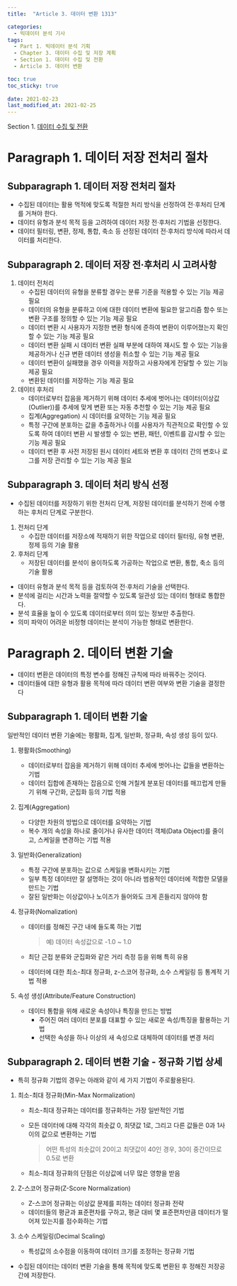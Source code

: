 ```yaml
---
title:  "Article 3. 데이터 변환 1313"

categories:
  - 빅데이터 분석 기사
tags: 
  - Part 1. 빅데이터 분석 기획
  - Chapter 3. 데이터 수집 및 저장 계획
  - Section 1. 데이터 수집 및 전환
  - Article 3. 데이터 변환

toc: true
toc_sticky: true
 
date: 2021-02-23
last_modified_at: 2021-02-25
---
```


Section 1. [데이터 수집 및 전환]()

# Paragraph 1. 데이터 저장 전처리 절차

## Subparagraph 1. 데이터 저장 전처리 절차

- 수집된 데이터는 활용 먹적에 맞도록 적절한 처리 방식을 선정하여 전·후처리 단계를 거쳐야 한다.
- 데이터 유형과 분석 목적 등을 고려하여 데이터 저장 전·후처리 기법을 선정한다.
- 데이터 필터링, 변환, 정제, 통합, 축소 등 선정된 데이터 전·후처리 방식에 따라서 데이터를 처리한다.

## Subparagraph 2. 데이터 저장 전·후처리 시 고려사항

1. 데이터 전처리
   - 수집된 데이터의 유형을 분류할 경우는 분류 기준을 적용할 수 있는 기능 제공 필요
   - 데이터의 유형을 분류하고 이에 대한 데이터 변환에 필요한 알고리즘 함수 또는 변환 구조를 정의할 수 있는 기능 제공 필요
   - 데이터 변환 시 사용자가 지정한 변환 형식에 준하여 변환이 이루어졌는지 확인할 수 있는 기능 제공 필요
   - 데이터 변환 실패 시 데이터 변환 실패 부분에 대하여 재시도 할 수 있는 기능을 제공하거나 신규 변환 데이터 생성을 취소할 수 있는 기능 제공 필요
   - 데이터 변환이 실패했을 경우 이력을 저장하고 사용자에게 전달할 수 있는 기능 제공 필요
   - 변환된 데이터를 저장하는 기능 제공 필요
2. 데이터 후처리
   - 데이터로부터 잡음을 제거하기 위해 데이터 추세에 벗어나는 데이터(이상값(Outlier))를 추세에 맞게 변환 또는 자동 추천할 수 있는 기능 제공 필요
   - 집계(Aggregation) 시 데이터를 요약하는 기능 제공 필요
   - 특정 구간에 분포하는 값을 추출하거나 이를 사용자가 직관적으로 확인할 수 있도록 하여 데이터 변환 시 발생할 수 있는 변환, 패턴, 이벤트를 감시할 수 있는 기능 제공 필요
   - 데이터 변환 후 사전 저장된 원시 데이터 세트와 변환 후 데이터 간의 변호나 로그를 저장 관리할 수 있는 기능 제공 필요

## Subparagraph 3. 데이터 처리 방식 선정

- 수집된 데이터를 저장하기 위한 전처리 단계, 저장된 데이터를 분석하기 전에 수행하는 후처리 단계로 구분한다.

1. 전처리 단계
   - 수집한 데이터를 저장소에 적재하기 위한 작업으로 데이터 필터링, 유형 변환, 정제 등의 기술 활용
2. 후처리 단계
   - 저장된 데이터를 분석이 용이하도록 가공하는 작업으로 변환, 통합, 축소 등의 기술 활용

- 데이터 유형과 분석 목적 등을 검토하여 전·후처리 기술을 선택한다.
- 분석에 걸리는 시간과 노력을 절약할 수 있도록 일관성 있는 데이터 형태로 통합한다.
- 분석 효율을 높이 수 있도록 데이터로부터 의미 있는 정보만 추출한다.
- 의미 파악이 어려운 비정형 데이터는 분석이 가능한 형태로 변환한다.

# Paragraph 2. 데이터 변환 기술

- 데이터 변환은 데이터의 특정 변수를 정해진 규칙에 따라 바꿔주는 것이다.
- 데이터들에 대한 유형과 활용 목적에 따라 데이터 변환 여부와 변환 기술을 결정한다

## Subparagraph 1. 데이터 변환 기술

일반적인 데이터 변환 기술에는 평활화, 집계, 일반화, 정규화, 속성 생성 등이 있다.

1. 평활화(Smoothing)

   - 데이터로부터 잡음을 제거하기 위해 데이터 추세에 벗어나는 값들을 변환하는 기법
   - 데이터 집합에 존재하는 잡음으로 인해 거칠게 분포된 데이터를 매끄럽게 만들기 위해 구간화, 군집화 등의 기법 적용

2. 집계(Aggregation)

   - 다양한 차원의 방법으로 데이터를 요약하는 기법
   - 복수 개의 속성을 하나로 줄이거나 유사한 데이터 객체(Data Object)를 줄이고, 스케일을 변경하는 기법 적용

3. 일반화(Generalization)

   - 특정 구간에 분포하는 값으로 스케일을 변화시키는 기법
   - 일부 특정 데이터만 잘 설명하는 것이 아니라 범용적인 데이터에 적합한 모델을 만드는 기법
   - 잘된 일반화는 이상값이나 노이즈가 들어와도 크게 흔들리지 않아야 함

4. 정규화(Nomalization)

   - 데이터를 정해진 구간 내에 들도록 하는 기법

     > 예) 데이터 속성값으로 -1.0 ~ 1.0

   - 최단 근접 분류와 군집화와 같은 거리 측정 등을 위해 특히 유용

   - 데이터에 대한 최소-최대 정규화, z-스코어 정규화, 소수 스케일링 등 통계적 기법 적용

5. 속성 생성(Attribute/Feature Construction)

   - 데이터 통합을 위해 새로운 속성이나 특징을 만드는 방법
     - 주어진 여러 데이터 분포를 대표할 수 있는 새로운 속성/특징을 활용하는 기법
     - 선택한 속성을 하나 이상의 새 속성으로 대체하여 데이터를 변경 처리

## Subparagraph 2. 데이터 변환 기술 - 정규화 기법 상세

- 특히 정규화 기법의 경우는 아래와 같이 세 가지 기법이 주로활용된다.

1. 최소-최대 정규화(Min-Max Normalization)

   - 최소-최대 정규화는 데이터를 정규화하는 가장 일반적인 기법

   - 모든 데이터에 대해 각각의 최솟값 0, 최댓값 1로, 그리고 다른 값들은 0과 1사이의 값으로 변환하는 기법

     > 어떤 특성의 최솟값이 20이고 최댓값이 40인 경우, 30이 중간이므로 0.5로 변환

   - 최소-최대 정규화의 단점은 이상값에 너무 많은 영향을 받음

2. Z-스코어 정규화(Z-Score Normalization)

   - Z-스코어 정규화는 이상값 문제를 피하는 데이터 정규화 전략
   - 데이터들의 평균과 표준편차를 구하고, 평균 대비 몇 표준편차만큼 데이터가 떨어져 있는지를 점수화하는 기법

3. 소수 스케일링(Decimal Scaling)

   - 특성값의 소수점을 이동하여 데이터 크기를 조정하는 정규화 기법

- 수집된 데이터는 데이터 변환 기술을 통해 목적에 맞도록 변환된 후 정해진 저장공간에 저장한다.